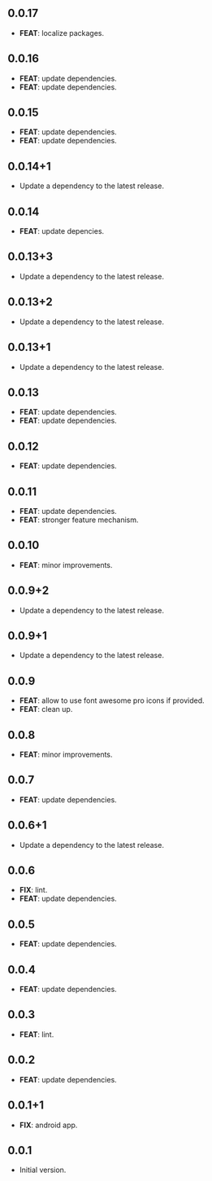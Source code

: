 ## 0.0.17

 - **FEAT**: localize packages.

## 0.0.16

 - **FEAT**: update dependencies.
 - **FEAT**: update dependencies.

## 0.0.15

 - **FEAT**: update dependencies.
 - **FEAT**: update dependencies.

## 0.0.14+1

 - Update a dependency to the latest release.

## 0.0.14

 - **FEAT**: update depencies.

## 0.0.13+3

 - Update a dependency to the latest release.

## 0.0.13+2

 - Update a dependency to the latest release.

## 0.0.13+1

 - Update a dependency to the latest release.

## 0.0.13

 - **FEAT**: update dependencies.
 - **FEAT**: update dependencies.

## 0.0.12

 - **FEAT**: update dependencies.

## 0.0.11

 - **FEAT**: update dependencies.
 - **FEAT**: stronger feature mechanism.

## 0.0.10

 - **FEAT**: minor improvements.

## 0.0.9+2

 - Update a dependency to the latest release.

## 0.0.9+1

 - Update a dependency to the latest release.

## 0.0.9

 - **FEAT**: allow to use font awesome pro icons if provided.
 - **FEAT**: clean up.

## 0.0.8

 - **FEAT**: minor improvements.

## 0.0.7

 - **FEAT**: update dependencies.

## 0.0.6+1

 - Update a dependency to the latest release.

## 0.0.6

 - **FIX**: lint.
 - **FEAT**: update dependencies.

## 0.0.5

 - **FEAT**: update dependencies.

## 0.0.4

 - **FEAT**: update dependencies.

## 0.0.3

 - **FEAT**: lint.

## 0.0.2

 - **FEAT**: update dependencies.

## 0.0.1+1

 - **FIX**: android app.

## 0.0.1

- Initial version.
